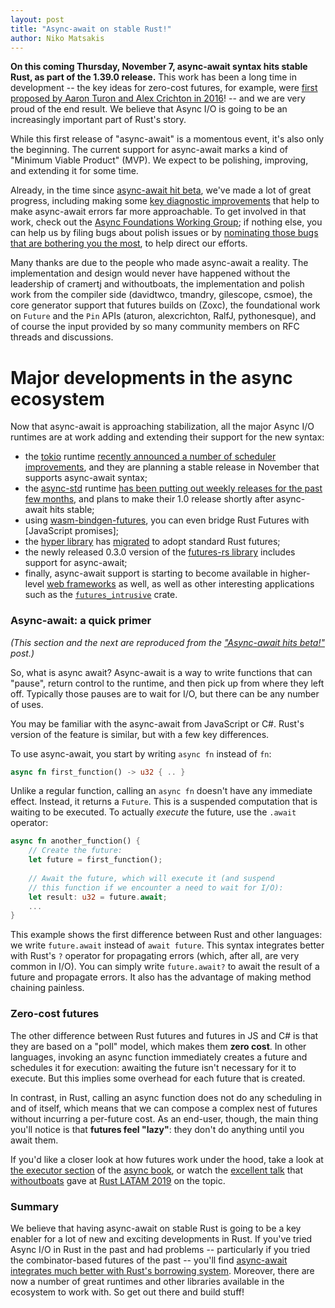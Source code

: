```yaml
---
layout: post
title: "Async-await on stable Rust!"
author: Niko Matsakis
---
```


**On this coming Thursday, November 7, async-await syntax hits stable
Rust, as part of the 1.39.0 release.** This work has been a long time
in development -- the key ideas for zero-cost futures, for example,
were [first proposed by Aaron Turon and Alex Crichton in
2016][zcf-rust]! -- and we are very proud of the end result. We believe
that Async I/O is going to be an increasingly important part of Rust's
story.

While this first release of "async-await" is a momentous event, it's
also only the beginning. The current support for async-await marks a
kind of "Minimum Viable Product" (MVP). We expect to be polishing,
improving, and extending it for some time.

Already, in the time since [async-await hit beta][aa-beta], we've made
a lot of great progress, including making some [key diagnostic
improvements][diag] that help to make async-await errors far more
approachable. To get involved in that work, check out
the [Async Foundations Working Group][wg]; if nothing else, you can
help us by filing bugs about polish issues or by [nominating those
bugs that are bothering you the most][nom], to help direct our
efforts.

Many thanks are due to the people who made async-await a reality. The
implementation and design would never have happened without the
leadership of cramertj and withoutboats, the implementation and polish
work from the compiler side (davidtwco, tmandry, gilescope, csmoe),
the core generator support that futures builds on (Zoxc), the
foundational work on `Future` and the `Pin` APIs (aturon,
alexcrichton, RalfJ, pythonesque), and of course the input provided by
so many community members on RFC threads and discussions.

# Major developments in the async ecosystem

Now that async-await is approaching stabilization, all the major Async
I/O runtimes are at work adding and extending their support for the
new syntax:

* the [tokio] runtime [recently announced a number of scheduler
  improvements][tokio-sched], and they are planning a stable release
  in November that supports async-await syntax;
* the [async-std] runtime [has been putting out weekly releases for the past few months][as-releases], and plans to make their
  1.0 release shortly after async-await hits stable;
* using [wasm-bindgen-futures], you can even bridge Rust Futures with
  [JavaScript promises];
* the [hyper library][hyper] has [migrated][hyper#1805] to adopt standard Rust futures;
* the newly released 0.3.0 version of the [futures-rs library][futures] includes support
  for async-await;
* finally, async-await support is starting to become available in higher-level
  [web frameworks][wf] as well, as well as other interesting applications such
  as the [`futures_intrusive`](https://docs.rs/futures-intrusive/0.2.0/futures_intrusive/)
  crate.

[futures]: https://crates.io/crates/futures
[tokio]: https://tokio.rs/
[zcf-rust]: https://aturon.github.io/blog/2016/08/11/futures/
[wasm-bindgen-futures]: https://docs.rs/crate/wasm-bindgen-futures/0.2.16
[aa-beta]: https://blog.rust-lang.org/2019/09/30/Async-await-hits-beta.html
[diag]: https://blog.rust-lang.org/inside-rust/2019/10/11/AsyncAwait-Not-Send-Error-Improvements.html
[wg]: https://rust-lang.github.io/compiler-team/working-groups/async-await/
[nom]: https://rust-lang.github.io/compiler-team/working-groups/async-await/#nominating-issues
[tokio-sched]: https://tokio.rs/blog/2019-10-scheduler/
[as-releases]: https://github.com/async-rs/async-std/releases
[0.3.0-alpha]: https://rust-lang-nursery.github.io/futures-rs/blog/2018/07/19/futures-0.3.0-alpha.1.html
[hyper]: https://hyper.rs
[hyper#1805]: https://github.com/hyperium/hyper/issues/1805
[async-std]: https://async.rs/
[wf]: https://www.arewewebyet.org/topics/frameworks/

### Async-await: a quick primer

*(This section and the next are reproduced from the ["Async-await hits
beta!"][aa-beta] post.)*

So, what is async await? Async-await is a way to write functions that
can "pause", return control to the runtime, and then pick up from
where they left off.  Typically those pauses are to wait for I/O, but
there can be any number of uses.

You may be familiar with the async-await from JavaScript or C#. Rust's
version of the feature is similar, but with a few key differences.

To use async-await, you start by writing `async fn` instead of `fn`:

```rust
async fn first_function() -> u32 { .. }
```

Unlike a regular function, calling an `async fn` doesn't have any
immediate effect. Instead, it returns a `Future`. This is a suspended
computation that is waiting to be executed. To actually *execute* the
future, use the `.await` operator:

```rust
async fn another_function() {
    // Create the future:
    let future = first_function();
    
    // Await the future, which will execute it (and suspend
    // this function if we encounter a need to wait for I/O): 
    let result: u32 = future.await;
    ...
}
```

This example shows the first difference between Rust and other
languages: we write `future.await` instead of `await future`. This
syntax integrates better with Rust's `?` operator for propagating
errors (which, after all, are very common in I/O). You can simply
write `future.await?` to await the result of a future and propagate
errors. It also has the advantage of making method chaining painless.

### Zero-cost futures

The other difference between Rust futures and futures in JS and C# is
that they are based on a "poll" model, which makes them **zero
cost**. In other languages, invoking an async function immediately
creates a future and schedules it for execution: awaiting the future
isn't necessary for it to execute. But this implies some overhead for
each future that is created.

In contrast, in Rust, calling an async function does not do any
scheduling in and of itself, which means that we can compose a complex
nest of futures without incurring a per-future cost. As an end-user,
though, the main thing you'll notice is that **futures feel "lazy"**:
they don't do anything until you await them.

If you'd like a closer look at how futures work under the hood, take a
look at [the executor section] of the [async book], or watch the
[excellent talk][video] that [withoutboats] gave at [Rust LATAM 2019]
on the topic.

[the executor section]: https://rust-lang.github.io/async-book/02_execution/04_executor.html
[video]: https://www.youtube.com/watch?v=skos4B5x7qE
[Rust LATAM 2019]: https://rustlatam.org/
[withoutboats]: https://github.com/withoutboats
[async book]: https://github.com/rust-lang/async-book

### Summary

We believe that having async-await on stable Rust is going to be a key
enabler for a lot of new and exciting developments in Rust. If you've
tried Async I/O in Rust in the past and had problems -- particularly
if you tried the combinator-based futures of the past -- you'll find
[async-await integrates much better with Rust's borrowing
system][bc]. Moreover, there are now a number of great runtimes and
other libraries available in the ecosystem to work with.  So get out
there and build stuff!

[bc]: http://aturon.github.io/tech/2018/04/24/async-borrowing/
